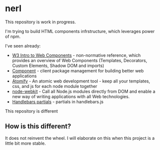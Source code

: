 nerl
====

This repository is work in progress.

I'm trying to build HTML components infrstructure, which leverages power of npm.

I've seen already:

* [W3 Intro to Web Components](http://www.w3.org/TR/components-intro/) -  non-normative reference, which provides an overview of Web Components (Templates, Decorators, Custom Elements, Shadow DOM and imports)
* [Component](https://github.com/component/component) - client package management for building better web applications
* [Atomify](https://github.com/Techwraith/atomify) - An atomic web development tool - keep all your templates, css, and js for each node module together
* [node-webkit](https://github.com/rogerwang/node-webkit) - Call all Node.js modules directly from DOM and enable a new way of writing applications with all Web technologies.
* [Handlebars partials](http://blog.teamtreehouse.com/handlebars-js-part-2-partials-and-helpers) - partials in handlebars.js

This repository is different

How is this different?
---------------------
It does not reinvent the wheel. I will elaborate on this when this project is a little bit more stable.
